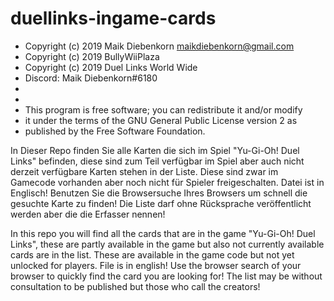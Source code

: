 # duellinks-ingame-cards

 * Copyright (c) 2019  Maik Diebenkorn <maikdiebenkorn@gmail.com>
 * Copyright (c) 2019 BullyWiiPlaza
 * Copyright (c) 2019 Duel Links World Wide
 * Discord: Maik Diebenkorn#6180
 *
 *
 * This program is free software; you can redistribute it and/or modify
 * it under the terms of the GNU General Public License version 2 as
 * published by the Free Software Foundation.

In Dieser Repo finden Sie alle Karten die sich im Spiel "Yu-Gi-Oh! Duel Links" befinden, diese sind zum Teil verfügbar im Spiel aber auch
nicht derzeit verfügbare Karten stehen in der Liste. Diese sind zwar im Gamecode vorhanden aber noch nicht für Spieler freigeschalten.
Datei ist in Englisch! Benutzen Sie die Browsersuche Ihres Browsers um schnell die gesuchte Karte zu finden! Die Liste darf ohne Rücksprache
veröffentlicht werden aber die die Erfasser nennen!

In this repo you will find all the cards that are in the game "Yu-Gi-Oh! Duel Links", these are partly available in the game but also
not currently available cards are in the list. These are available in the game code but not yet unlocked for players.
File is in english! Use the browser search of your browser to quickly find the card you are looking for! The list may be without consultation
to be published but those who call the creators!
